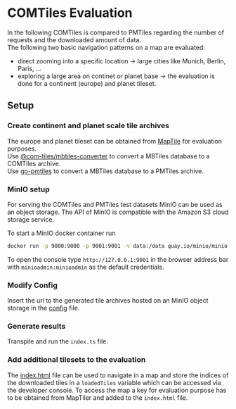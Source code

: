 # COMTiles Evaluation

In the following COMTiles is compared to PMTiles regarding the number of requests and the downloaded amount of data.  
The following two basic navigation patterns on a map are evaluated:  
- direct zooming into a specific location -> large cities like Munich, Berlin, Paris, ...
- exploring a large area on continet or planet base -> the evaluation is done for a continent (europe) and planet tileset.  

## Setup 

### Create continent and planet scale tile archives
The europe and planet tileset can be obtained from [MapTile](https://data.maptiler.com/downloads/planet/) for evaluation purposes.  
Use [@com-tiles/mbtiles-converter](https://github.com/mactrem/com-tiles/tree/main/packages/mbtiles-converter) to convert a MBTiles database to a COMTiles archive.  
Use [go-pmtiles](https://github.com/protomaps/go-pmtiles) to convert a MBTiles database to a PMTiles archive.

### MinIO setup
For serving the COMTiles and PMTiles test datasets MinIO can be used as an object storage.
The API of MinIO is compatible with the Amazon S3 cloud storage service.

To start a MinIO docker container run
```bash
docker run -p 9000:9000 -p 9001:9001 -v data:/data quay.io/minio/minio server /data --console-address ":9001" --address 0.0.0.0:9000
```

To open the console type `http://127.0.0.1:9001`  in the browser address bar with `minioadmin:minioadmin` as the default credentials.

### Modify Config
Insert the url to the generated tile archives hosted on an MinIO object storage in the [config](config.ts) file.

### Generate results
Transpile and run the ``index.ts`` file.

### Add additional tilesets to the evaluation
The [index.html](fetch-tiles/index.html) file can be used to navigate in a map and store
the indices of the downloaded tiles in a `loadedTiles` variable which can be accessed via the developer console.
To access the map a key for evaluation purpose has to be obtained from MapTiler and added to the ``index.html`` file.




